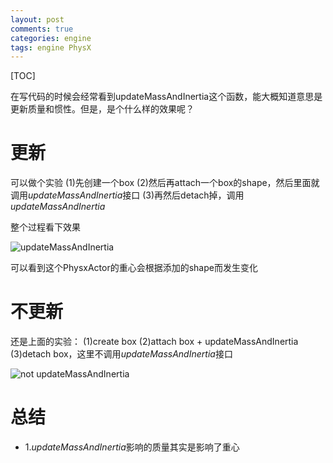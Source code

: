 ```yaml
---
layout: post
comments: true
categories: engine
tags: engine PhysX
---
```


[TOC]

在写代码的时候会经常看到updateMassAndInertia这个函数，能大概知道意思是更新质量和惯性。但是，是个什么样的效果呢？





# 更新
可以做个实验
(1)先创建一个box
(2)然后再attach一个box的shape，然后里面就调用*updateMassAndInertia*接口
(3)再然后detach掉，调用*updateMassAndInertia*

整个过程看下效果

![updateMassAndInertia]()

可以看到这个PhysxActor的重心会根据添加的shape而发生变化

# 不更新
还是上面的实验：
(1)create box
(2)attach box + updateMassAndInertia
(3)detach box，这里不调用*updateMassAndInertia*接口

![not updateMassAndInertia]()

# 总结
* 1.*updateMassAndInertia*影响的质量其实是影响了重心